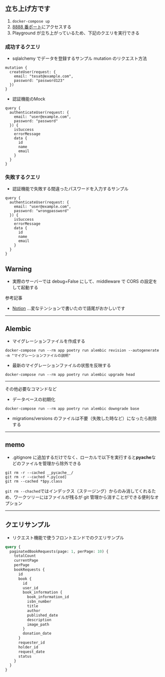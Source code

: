 ## 立ち上げ方です

1. `docker-compose up`
2. [8888 番ポート](http://localhost:8888/graphql)にアクセスする
3. Playground が立ち上がっているため、下記のクエリを実行できる

### 成功するクエリ

- sqlalchemy でデータを登録するサンプル mutation のリクエスト方法

```
mutation {
  createUser(request: {
    email: "tesat@example.com",
    password: "password123"
  })
}
```

- 認証機能のMock

```
query {
  authenticateUser(request: {
    email: "user@example.com",
    password: "password"
  }) {
    isSuccess
    errorMessage
    data {
      id
      name
      email
    }
  }
}
```

### 失敗するクエリ

- 認証機能で失敗する間違ったパスワードを入力するサンプル

```
query {
  authenticateUser(request: {
    email: "user@example.com",
    password: "wrongpassword"
  }) {
    isSuccess
    errorMessage
    data {
      id
      name
      email
    }
  }
}
```

## Warning

- 実際のサーバーでは debug=False にして、middleware で CORS の設定をして起動する

参考記事

- [Notion](https://pinto-waltz-911.notion.site/Ariadne-122f3d9811d94bfd832c1e6dc88acc01#15c290b6126c4bfab0af9ce7db6ebb3c) ...変なテンションで書いたので語尾がおかしいです

---

## Alembic

- マイグレーションファイルを作成する

```
docker-compose run --rm app poetry run alembic revision --autogenerate -m "マイグレーションファイルの説明"
```

- 最新のマイグレーションファイルの状態を反映する

```
docker-compose run --rm app poetry run alembic upgrade head
```

---

その他必要なコマンドなど

- データベースの初期化

```
docker-compose run --rm app poetry run alembic downgrade base
```

- migrations/versions のファイルは不要（失敗した時など）になったら削除する

---

## memo

- .gitignore に追加するだけでなく、ローカルで以下を実行すると**pyache**などのファイルを管理から除外できる

```
git rm -r --cached __pycache__/
git rm -r --cached *.py[cod]
git rm --cached *$py.class
```

`git rm --chached`ではインデックス（ステージング）からのみ消してくれるため、ワークツリーにはファイルが残るが git 管理から消すことができる便利なオプション

---

## クエリサンプル

- リクエスト機能で使うフロントエンドでのクエリサンプル

```GraphQL
query {
  paginatedBookRequests(page: 1, perPage: 10) {
    totalCount
    currentPage
    perPage
    bookRequests {
      id
      book {
        id
        user_id
        book_information {
          book_information_id
          isbn_number
          title
          author
          published_date
          description
          image_path
        }
        donation_date
      }
      requester_id
      holder_id
      request_date
      status
    }
  }
}
```
